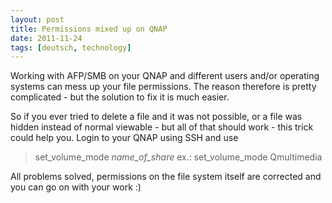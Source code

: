 ```yaml
---
layout: post
title: Permissions mixed up on QNAP
date: 2011-11-24
tags: [deutsch, technology]
---
```



Working with AFP/SMB on your QNAP and different users and/or operating systems can mess up your file permissions. The reason therefore is pretty complicated - but the solution to fix it is much easier.

So if you ever tried to delete a file and it was not possible, or a file was hidden instead of normal viewable - but all of that should work - this trick could help you.
Login to your QNAP using SSH and use

> set_volume_mode _name_of_share_
> ex.: set_volume_mode Qmultimedia

All problems solved, permissions on the file system itself are corrected and you can go on with your work :)